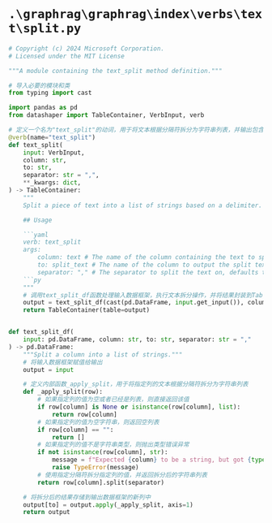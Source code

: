 # `.\graphrag\graphrag\index\verbs\text\split.py`

```py
# Copyright (c) 2024 Microsoft Corporation.
# Licensed under the MIT License

"""A module containing the text_split method definition."""

# 导入必要的模块和类
from typing import cast

import pandas as pd
from datashaper import TableContainer, VerbInput, verb

# 定义一个名为"text_split"的动词，用于将文本根据分隔符拆分为字符串列表，并输出包含拆分文本的新列
@verb(name="text_split")
def text_split(
    input: VerbInput,
    column: str,
    to: str,
    separator: str = ",",
    **_kwargs: dict,
) -> TableContainer:
    """
    Split a piece of text into a list of strings based on a delimiter. The verb outputs a new column containing a list of strings.

    ## Usage

    ```yaml
    verb: text_split
    args:
        column: text # The name of the column containing the text to split
        to: split_text # The name of the column to output the split text to
        separator: "," # The separator to split the text on, defaults to ","
    ```py
    """
    # 调用text_split_df函数处理输入数据框架，执行文本拆分操作，并将结果封装到TableContainer中返回
    output = text_split_df(cast(pd.DataFrame, input.get_input()), column, to, separator)
    return TableContainer(table=output)


def text_split_df(
    input: pd.DataFrame, column: str, to: str, separator: str = ","
) -> pd.DataFrame:
    """Split a column into a list of strings."""
    # 将输入数据框架赋值给输出
    output = input

    # 定义内部函数_apply_split，用于将指定列的文本根据分隔符拆分为字符串列表
    def _apply_split(row):
        # 如果指定列的值为空或者已经是列表，则直接返回该值
        if row[column] is None or isinstance(row[column], list):
            return row[column]
        # 如果指定列的值为空字符串，则返回空列表
        if row[column] == "":
            return []
        # 如果指定列的值不是字符串类型，则抛出类型错误异常
        if not isinstance(row[column], str):
            message = f"Expected {column} to be a string, but got {type(row[column])}"
            raise TypeError(message)
        # 使用指定分隔符拆分指定列的值，并返回拆分后的字符串列表
        return row[column].split(separator)

    # 将拆分后的结果存储到输出数据框架的新列中
    output[to] = output.apply(_apply_split, axis=1)
    return output
```